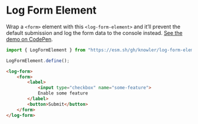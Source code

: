 # Log Form Element

Wrap a `<form>` element with this `<log-form-element>` and it’ll prevent the
default submission and log the form data to the console instead. [See the demo on CodePen](https://codepen.io/knowler/pen/zYembKY).

```js
import { LogFormElement } from "https://esm.sh/gh/knowler/log-form-element/log-form-element.js?raw";

LogFormElement.define();
```

```html
<log-form>
	<form>
		<label>
			<input type="checkbox" name="some-feature">
			Enable some feature
		</label>
		<button>Submit</button>
	</form>
</log-form>
```
